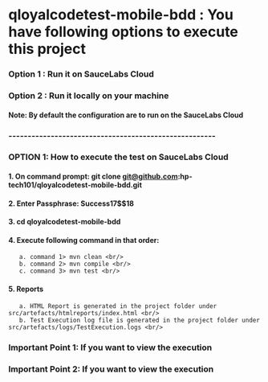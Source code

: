 # qloyalcodetest-mobile-bdd : You have following options to execute this project <br/>
### Option 1 : Run it on SauceLabs Cloud <br/>
### Option 2 : Run it locally on your machine <br/>
#### Note: By default the configuration are to run on the SauceLabs Cloud
### ------------------------------------------------------

### OPTION 1: How to execute the test on SauceLabs Cloud <br/>

#### 1. On command prompt: git clone git@github.com:hp-tech101/qloyalcodetest-mobile-bdd.git <br/>
#### 2. Enter Passphrase: Success17$$18 <br/>
#### 3. cd qloyalcodetest-mobile-bdd <br/>
#### 4. Execute following command in that order: <br/>
       a. command 1> mvn clean <br/>
       b. command 2> mvn compile <br/>
       c. command 3> mvn test <br/>
#### 5. Reports <br/>
       a. HTML Report is generated in the project folder under src/artefacts/htmlreports/index.html <br/>
       b. Test Execution log file is generated in the project folder under src/artefacts/logs/TestExecution.logs <br/>
       
### Important Point 1: If you want to view the execution 
### Important Point 2: If you want to view the execution 
       
          
